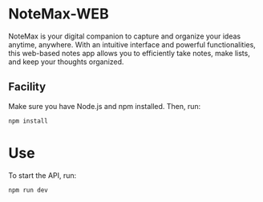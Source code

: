 # NoteMax-WEB
NoteMax is your digital companion to capture and organize your ideas anytime, anywhere. With an intuitive interface and powerful functionalities, this web-based notes app allows you to efficiently take notes, make lists, and keep your thoughts organized.

## Facility

Make sure you have Node.js and npm installed. Then, run:

```bash
npm install
```

# Use

To start the API, run:
```
npm run dev
```
